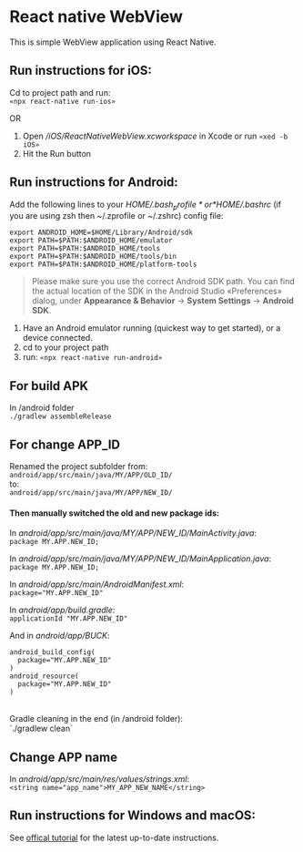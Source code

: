 # React native WebView

This is simple WebView application using React Native.

## Run instructions for iOS:
Cd to project path and run: <br> `«npx react-native run-ios»`

OR
1. Open */iOS/ReactNativeWebView.xcworkspace* in Xcode or run `«xed -b iOS»`
2. Hit the Run button

## Run instructions for Android:

Add the following lines to your *$HOME/.bash_profile* or *$HOME/.bashrc* (if you are using zsh then ~/.zprofile or ~/.zshrc) config file:<br>

```
export ANDROID_HOME=$HOME/Library/Android/sdk
export PATH=$PATH:$ANDROID_HOME/emulator
export PATH=$PATH:$ANDROID_HOME/tools
export PATH=$PATH:$ANDROID_HOME/tools/bin
export PATH=$PATH:$ANDROID_HOME/platform-tools
```

> Please make sure you use the correct Android SDK path. You can find the actual location of the SDK in the Android Studio «Preferences» dialog, under **Appearance & Behavior** → **System Settings** → **Android SDK**.

1. Have an Android emulator running (quickest way to get started), or a device connected.
2. cd to your project path
3. run: 
`«npx react-native run-android»`

## For build APK
In /android folder <br>
`./gradlew assembleRelease`

## For change APP_ID
Renamed the project subfolder from: <br>
`android/app/src/main/java/MY/APP/OLD_ID/` <br>
to: <br>
`android/app/src/main/java/MY/APP/NEW_ID/`<br>

#### Then manually switched the old and new package ids:

In *android/app/src/main/java/MY/APP/NEW_ID/MainActivity.java*:<br>
`package MY.APP.NEW_ID;`

In *android/app/src/main/java/MY/APP/NEW_ID/MainApplication.java*:<br>
`package MY.APP.NEW_ID;`

In *android/app/src/main/AndroidManifest.xml*:<br>
`package="MY.APP.NEW_ID"`

In *android/app/build.gradle*:<br>
`applicationId "MY.APP.NEW_ID"`

And in *android/app/BUCK*:<br>
```
android_build_config(
  package="MY.APP.NEW_ID"
)
android_resource(
  package="MY.APP.NEW_ID"
)
```
<br>
Gradle cleaning in the end (in /android folder):<br>
`./gradlew clean`

## Change APP name
In *android/app/src/main/res/values/strings.xml*: <br>
`<string name="app_name">MY_APP_NEW_NAME</string>`

## Run instructions for Windows and macOS:
See [offical tutorial](https://aka.ms/ReactNative) for the latest up-to-date instructions.
